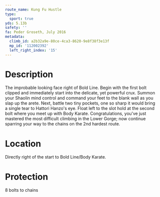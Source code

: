```yaml
---
route_name: Kung Fu Hustle
type:
  sport: true
yds: 5.13b
safety: ''
fa: Peder Groseth, July 2016
metadata:
  climb_id: a2b32a9e-80ce-4ca3-8620-9e8f38f3e13f
  mp_id: '112002392'
  left_right_index: '15'
---
```

# Description
The improbable looking face right of Bold Line.  Begin with the first bolt clipped and immediately start into the delicate, yet powerful crux.  Summon your Shaolin mind control and command your feet to the blank wall as you slap up the arete.  Next, battle two tiny pockets, one so sharp it would bring a single tear to Hattori Hanzo's eye.  Float left to the slot hold at the second bolt where you meet up with Body Karate.  Congratulations, you've just mastered the most difficult climbing in the Lower Gorge; now continue sparring your way to the chains on the 2nd hardest route.

# Location
Directly right of the start to Bold Line/Body Karate.

# Protection
8 bolts to chains
